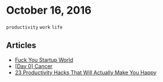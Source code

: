# October 16, 2016

`productivity` `work` `life`

## Articles

- [Fuck You Startup World](https://medium.com/@shemag8/fuck-you-startup-world-ab6cc72fad0e)
- [[Day 0] Cancer](https://medium.com/thuy-muoi/day-0-cancer-a3f1515f62bf#.a8lfxyepe)
- [23 Productivity Hacks That Will Actually Make You Happy](https://medium.com/marketing-and-entrepreneurship/23-productivity-hacks-that-will-actually-make-you-happy-498a60a1eee0)
